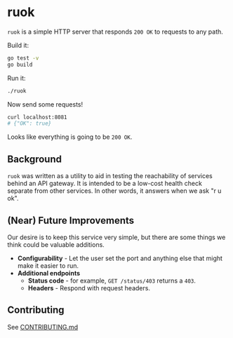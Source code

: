 # ruok

`ruok` is a simple HTTP server that responds `200 OK` to requests to any path.

Build it:

```bash
go test -v
go build
```

Run it:

```bash
./ruok
```

Now send some requests!

```bash
curl localhost:8081
# {"OK": true}
```

Looks like everything is going to be `200 OK`.

## Background

`ruok` was written as a utility to aid in testing the reachability of services behind an API gateway. It is intended to be a low-cost health check separate from other services. In other words, it answers when we ask "r u ok".

## (Near) Future Improvements

Our desire is to keep this service very simple, but there are some things we think could be valuable additions.

- **Configurability** - Let the user set the port and anything else that might make it easier to run.
- **Additional endpoints**
  - **Status code** - for example, `GET /status/403` returns a `403`.
  - **Headers** - Respond with request headers.

## Contributing

See [CONTRIBUTING.md](CONTRIBUTING.md)
